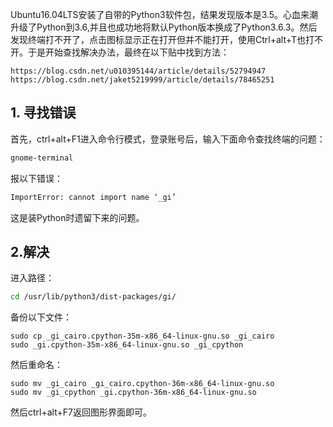 Ubuntu16.04LTS安装了自带的Python3软件包，结果发现版本是3.5。心血来潮升级了Python到3.6,并且也成功地将默认Python版本换成了Python3.6.3。然后发现终端打不开了，点击图标显示正在打开但并不能打开，使用Ctrl+alt+T也打不开。于是开始查找解决办法，最终在以下贴中找到方法：
```
https://blog.csdn.net/u010395144/article/details/52794947
https://blog.csdn.net/jaket5219999/article/details/78465251
```
## 1. 寻找错误

首先，ctrl+alt+F1进入命令行模式，登录账号后，输入下面命令查找终端的问题：
```bash
gnome-terminal
```
报以下错误：
```bash
ImportError: cannot import name ‘_gi’
```
这是装Python时遗留下来的问题。
## 2.解决
进入路径：
```bash
cd /usr/lib/python3/dist-packages/gi/
```
备份以下文件：
```
sudo cp _gi_cairo.cpython-35m-x86_64-linux-gnu.so _gi_cairo
sudo _gi.cpython-35m-x86_64-linux-gnu.so _gi_cpython
```

然后重命名：
```
sudo mv _gi_cairo _gi_cairo.cpython-36m-x86_64-linux-gnu.so 
sudo mv _gi_cpython _gi.cpython-36m-x86_64-linux-gnu.so 
```

然后ctrl+alt+F7返回图形界面即可。
